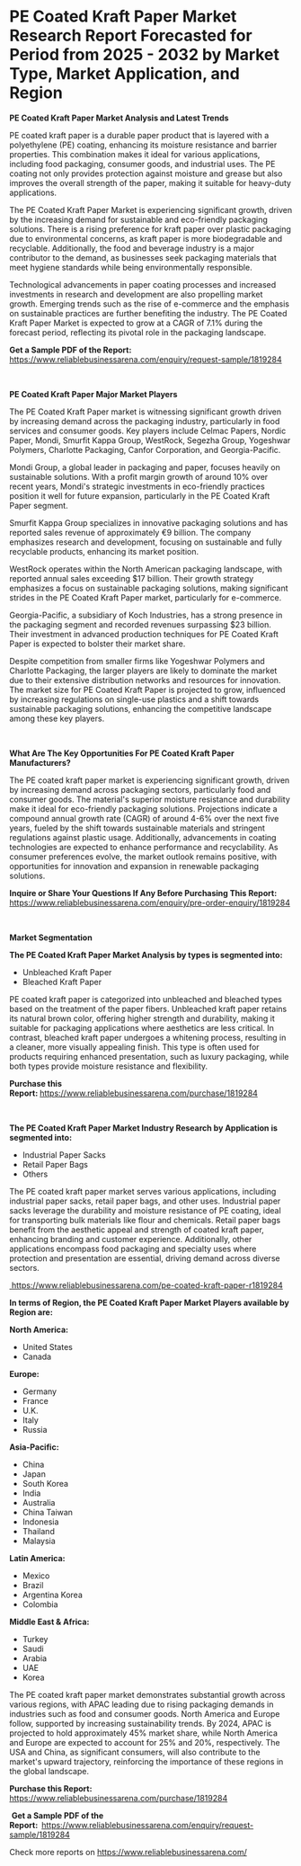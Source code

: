 <p><h1>PE Coated Kraft Paper Market Research Report Forecasted for Period from 2025 -  2032 by Market Type, Market Application, and Region</h1></p><p><strong>PE Coated Kraft Paper Market Analysis and Latest Trends</strong></p>
<p><p>PE coated kraft paper is a durable paper product that is layered with a polyethylene (PE) coating, enhancing its moisture resistance and barrier properties. This combination makes it ideal for various applications, including food packaging, consumer goods, and industrial uses. The PE coating not only provides protection against moisture and grease but also improves the overall strength of the paper, making it suitable for heavy-duty applications.</p><p>The PE Coated Kraft Paper Market is experiencing significant growth, driven by the increasing demand for sustainable and eco-friendly packaging solutions. There is a rising preference for kraft paper over plastic packaging due to environmental concerns, as kraft paper is more biodegradable and recyclable. Additionally, the food and beverage industry is a major contributor to the demand, as businesses seek packaging materials that meet hygiene standards while being environmentally responsible.</p><p>Technological advancements in paper coating processes and increased investments in research and development are also propelling market growth. Emerging trends such as the rise of e-commerce and the emphasis on sustainable practices are further benefiting the industry. The PE Coated Kraft Paper Market is expected to grow at a CAGR of 7.1% during the forecast period, reflecting its pivotal role in the packaging landscape.</p></p>
<p><strong>Get a Sample PDF of the Report:&nbsp;</strong> <a href="https://www.reliablebusinessarena.com/enquiry/request-sample/1819284?utm_campaign=2396&utm_medium=2&utm_source=Github&utm_content=ia&utm_term=01042025&utm_id=pe-coated-kraft-paper">https://www.reliablebusinessarena.com/enquiry/request-sample/1819284</a></p>
<p>&nbsp;</p>
<p><strong>PE Coated Kraft Paper Major Market Players</strong></p>
<p><p>The PE Coated Kraft Paper market is witnessing significant growth driven by increasing demand across the packaging industry, particularly in food services and consumer goods. Key players include Celmac Papers, Nordic Paper, Mondi, Smurfit Kappa Group, WestRock, Segezha Group, Yogeshwar Polymers, Charlotte Packaging, Canfor Corporation, and Georgia-Pacific.</p><p>Mondi Group, a global leader in packaging and paper, focuses heavily on sustainable solutions. With a profit margin growth of around 10% over recent years, Mondi's strategic investments in eco-friendly practices position it well for future expansion, particularly in the PE Coated Kraft Paper segment.</p><p>Smurfit Kappa Group specializes in innovative packaging solutions and has reported sales revenue of approximately €9 billion. The company emphasizes research and development, focusing on sustainable and fully recyclable products, enhancing its market position.</p><p>WestRock operates within the North American packaging landscape, with reported annual sales exceeding $17 billion. Their growth strategy emphasizes a focus on sustainable packaging solutions, making significant strides in the PE Coated Kraft Paper market, particularly for e-commerce.</p><p>Georgia-Pacific, a subsidiary of Koch Industries, has a strong presence in the packaging segment and recorded revenues surpassing $23 billion. Their investment in advanced production techniques for PE Coated Kraft Paper is expected to bolster their market share.</p><p>Despite competition from smaller firms like Yogeshwar Polymers and Charlotte Packaging, the larger players are likely to dominate the market due to their extensive distribution networks and resources for innovation. The market size for PE Coated Kraft Paper is projected to grow, influenced by increasing regulations on single-use plastics and a shift towards sustainable packaging solutions, enhancing the competitive landscape among these key players.</p></p>
<p>&nbsp;</p>
<p><strong>What Are The Key Opportunities For PE Coated Kraft Paper Manufacturers?</strong></p>
<p><p>The PE coated kraft paper market is experiencing significant growth, driven by increasing demand across packaging sectors, particularly food and consumer goods. The material's superior moisture resistance and durability make it ideal for eco-friendly packaging solutions. Projections indicate a compound annual growth rate (CAGR) of around 4-6% over the next five years, fueled by the shift towards sustainable materials and stringent regulations against plastic usage. Additionally, advancements in coating technologies are expected to enhance performance and recyclability. As consumer preferences evolve, the market outlook remains positive, with opportunities for innovation and expansion in renewable packaging solutions.</p></p>
<p><strong>Inquire or Share Your Questions If Any Before Purchasing This Report:</strong> <a href="https://www.reliablebusinessarena.com/enquiry/pre-order-enquiry/1819284?utm_campaign=2396&utm_medium=2&utm_source=Github&utm_content=ia&utm_term=01042025&utm_id=pe-coated-kraft-paper">https://www.reliablebusinessarena.com/enquiry/pre-order-enquiry/1819284</a></p>
<p>&nbsp;</p>
<p><strong>Market Segmentation</strong></p>
<p><strong>The PE Coated Kraft Paper Market Analysis by types is segmented into:</strong></p>
<p><ul><li>Unbleached Kraft Paper</li><li>Bleached Kraft Paper</li></ul></p>
<p><p>PE coated kraft paper is categorized into unbleached and bleached types based on the treatment of the paper fibers. Unbleached kraft paper retains its natural brown color, offering higher strength and durability, making it suitable for packaging applications where aesthetics are less critical. In contrast, bleached kraft paper undergoes a whitening process, resulting in a cleaner, more visually appealing finish. This type is often used for products requiring enhanced presentation, such as luxury packaging, while both types provide moisture resistance and flexibility.</p></p>
<p><strong>Purchase this Report:&nbsp;</strong><a href="https://www.reliablebusinessarena.com/purchase/1819284?utm_campaign=2396&utm_medium=2&utm_source=Github&utm_content=ia&utm_term=01042025&utm_id=pe-coated-kraft-paper">https://www.reliablebusinessarena.com/purchase/1819284</a></p>
<p>&nbsp;</p>
<p><strong>The PE Coated Kraft Paper Market Industry Research by Application is segmented into:</strong></p>
<p><ul><li>Industrial Paper Sacks</li><li>Retail Paper Bags</li><li>Others</li></ul></p>
<p><p>The PE coated kraft paper market serves various applications, including industrial paper sacks, retail paper bags, and other uses. Industrial paper sacks leverage the durability and moisture resistance of PE coating, ideal for transporting bulk materials like flour and chemicals. Retail paper bags benefit from the aesthetic appeal and strength of coated kraft paper, enhancing branding and customer experience. Additionally, other applications encompass food packaging and specialty uses where protection and presentation are essential, driving demand across diverse sectors.</p></p>
<p><a href="https://www.reliablebusinessarena.com/pe-coated-kraft-paper-r1819284?utm_campaign=2396&utm_medium=2&utm_source=Github&utm_content=ia&utm_term=01042025&utm_id=pe-coated-kraft-paper">&nbsp;https://www.reliablebusinessarena.com/pe-coated-kraft-paper-r1819284</a></p>
<p><strong>In terms of Region, the PE Coated Kraft Paper Market Players available by Region are:</strong></p>
<p>
    <p> <strong> North America: </strong>
        <ul>
            <li>United States</li>
            <li>Canada</li>
        </ul>
        </p> 
    <p> <strong> Europe: </strong>
        <ul>
            <li>Germany</li>
            <li>France</li>
            <li>U.K.</li>
            <li>Italy</li>
            <li>Russia</li>
        </ul>
        </p> 
    <p> <strong> Asia-Pacific: </strong>
        <ul>
            <li>China</li>
            <li>Japan</li>
            <li>South Korea</li>
            <li>India</li>
            <li>Australia</li>
            <li>China Taiwan</li>
            <li>Indonesia</li>
            <li>Thailand</li>
            <li>Malaysia</li>
        </ul>
        </p> 
    <p> <strong> Latin America: </strong>
        <ul>
            <li>Mexico</li>
            <li>Brazil</li>
            <li>Argentina Korea</li>
            <li>Colombia</li>
        </ul>
        </p> 
    <p> <strong> Middle East & Africa: </strong>
        <ul>
            <li>Turkey</li>
            <li>Saudi</li>
            <li>Arabia</li>
            <li>UAE</li>
            <li>Korea</li>
        </ul>
    </p>
    </p>
<p><p>The PE coated kraft paper market demonstrates substantial growth across various regions, with APAC leading due to rising packaging demands in industries such as food and consumer goods. North America and Europe follow, supported by increasing sustainability trends. By 2024, APAC is projected to hold approximately 45% market share, while North America and Europe are expected to account for 25% and 20%, respectively. The USA and China, as significant consumers, will also contribute to the market's upward trajectory, reinforcing the importance of these regions in the global landscape.</p></p>
<p><strong>Purchase this Report: </strong><a href="https://www.reliablebusinessarena.com/purchase/1819284?utm_campaign=2396&utm_medium=2&utm_source=Github&utm_content=ia&utm_term=01042025&utm_id=pe-coated-kraft-paper">https://www.reliablebusinessarena.com/purchase/1819284</a></p>
<p>&nbsp;<strong>Get a Sample PDF of the Report:&nbsp;&nbsp;</strong><a href="https://www.reliablebusinessarena.com/enquiry/request-sample/1819284?utm_campaign=2396&utm_medium=2&utm_source=Github&utm_content=ia&utm_term=01042025&utm_id=pe-coated-kraft-paper">https://www.reliablebusinessarena.com/enquiry/request-sample/1819284</a></p>
<p><strong></strong></p>
<p>Check more reports on <a href="https://www.reliablebusinessarena.com/?utm_campaign=2396&utm_medium=2&utm_source=Github&utm_content=ia&utm_term=01042025&utm_id=pe-coated-kraft-paper">https://www.reliablebusinessarena.com/</a></p>